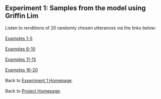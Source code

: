 <!-- exp 1a -->

## Experiment 1: Samples from the model using Griffin Lim
Listen to renditions of 20 randomly chosen utterances via the links below:
<br><br>
[Examples 1-5](https://ljlj9.github.io/mscproject/experiment_1a_i.html)
<br><br>
[Examples 6-10](https://ljlj9.github.io/mscproject/experiment_1a_ii.html)
<br><br>
[Examples 11-15](https://ljlj9.github.io/mscproject/experiment_1a_iii.html)
<br><br>
[Examples 16-20](https://ljlj9.github.io/mscproject/experiment_1a_iv.html)
<br><br>
Back to [Experiment 1 Homepage](https://ljlj9.github.io/mscproject/experiment_1.html).
<br><br>
Back to [Project Homepage](https://ljlj9.github.io/mscproject/index.html).
